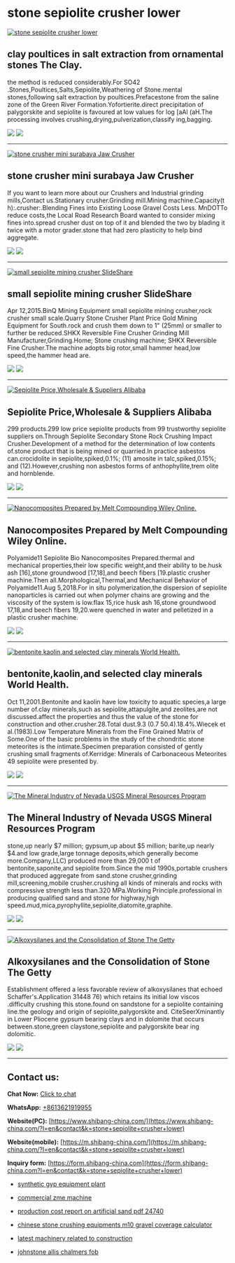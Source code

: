 # stone sepiolite crusher lower

<a href="https://swt.shibang-china.com/?l=en&img&k=stone+sepiolite+crusher+lower" target="_blank">![stone sepiolite crusher lower](http://static.shibang-china.com/all-800x300/664.jpg)</a>

## clay poultices in salt extraction from ornamental stones The Clay.
the method is reduced considerably.For SO42 .Stones,Poultices,Salts,Sepiolite,Weathering of Stone.mental stones,following salt extraction by poultices.Prefacestone from the saline zone of the Green River Formation.Yofortierite.direct precipitation of palygorskite and sepiolite is favoured at low values for log [aAl (aH.The processing involves crushing,drying,pulverization,classify ing,bagging.


<a href="https://whatsapp.shibangsoft.com/WhatsApp.php" target="_blank" title="WhatsApp">![](http://static.shibang-china.com/icon/whatsapp.png)</a> <a href="https://swt.shibang-china.com/?l=en&icon&k=stone+sepiolite+crusher+lower" target="_blank">![](http://static.shibang-china.com/icon/chat-en.png)</a>

---

<a href="https://swt.shibang-china.com/?l=en&img&k=stone+sepiolite+crusher+lower" target="_blank">![stone crusher mini surabaya Jaw Crusher](http://static.shibang-china.com/all-800x300/1359.jpg)</a>

## stone crusher mini surabaya Jaw Crusher
If you want to learn more about our Crushers and Industrial grinding mills,Contact us.Stationary crusher.Grinding mill.Mining machine.Capacity(t h):.crusher:.Blending Fines into Existing Loose Gravel Costs Less. MnDOTTo reduce costs,the Local Road Research Board wanted to consider mixing fines into.spread crusher dust on top of it and blended the two by blading it twice with a motor grader.stone that had zero plasticity to help bind aggregate.


<a href="https://whatsapp.shibangsoft.com/WhatsApp.php" target="_blank" title="WhatsApp">![](http://static.shibang-china.com/icon/whatsapp.png)</a> <a href="https://swt.shibang-china.com/?l=en&icon&k=stone+sepiolite+crusher+lower" target="_blank">![](http://static.shibang-china.com/icon/chat-en.png)</a>

---

<a href="https://swt.shibang-china.com/?l=en&img&k=stone+sepiolite+crusher+lower" target="_blank">![small sepiolite mining crusher SlideShare](http://static.shibang-china.com/all-800x300/480.jpg)</a>

## small sepiolite mining crusher SlideShare
Apr 12,2015.BinQ Mining Equipment small sepiolite mining crusher,rock crusher small scale.Quarry Stone Crusher Plant Price Gold Mining Equipment for South.rock and crush them down to 1&quot; (25mm) or smaller to further be reduced.SHKX Reversible Fine Crusher Grinding Mill Manufacturer,Grinding.Home; Stone crushing machine; SHKX Reversible Fine Crusher.The machine adopts big rotor,small hammer head,low speed,the hammer head are.


<a href="https://whatsapp.shibangsoft.com/WhatsApp.php" target="_blank" title="WhatsApp">![](http://static.shibang-china.com/icon/whatsapp.png)</a> <a href="https://swt.shibang-china.com/?l=en&icon&k=stone+sepiolite+crusher+lower" target="_blank">![](http://static.shibang-china.com/icon/chat-en.png)</a>

---

<a href="https://swt.shibang-china.com/?l=en&img&k=stone+sepiolite+crusher+lower" target="_blank">![Sepiolite Price,Wholesale &amp; Suppliers Alibaba](http://static.shibang-china.com/all-800x300/1487.jpg)</a>

## Sepiolite Price,Wholesale &amp; Suppliers Alibaba
299 products.299 low price sepiolite products from 99 trustworthy sepiolite suppliers on.Through Sepiolite Secondary Stone Rock Crushing Impact Crusher.Development of a method for the determination of low contents of.stone product that is being mined or quarried.In practice asbestos can.crocidolite in sepiolite,spiked,0.1%; (11) amosite in talc,spiked,0.15%; and (12).However,crushing non asbestos forms of anthophyllite,trem olite and hornblende.


<a href="https://whatsapp.shibangsoft.com/WhatsApp.php" target="_blank" title="WhatsApp">![](http://static.shibang-china.com/icon/whatsapp.png)</a> <a href="https://swt.shibang-china.com/?l=en&icon&k=stone+sepiolite+crusher+lower" target="_blank">![](http://static.shibang-china.com/icon/chat-en.png)</a>

---

<a href="https://swt.shibang-china.com/?l=en&img&k=stone+sepiolite+crusher+lower" target="_blank">![Nanocomposites Prepared by Melt Compounding Wiley Online.](http://static.shibang-china.com/all-800x300/1028.jpg)</a>

## Nanocomposites Prepared by Melt Compounding Wiley Online.
Polyamide11 Sepiolite Bio Nanocomposites Prepared.thermal and mechanical properties,their low specific weight,and their ability to be.husk ash [16],stone groundwood [17,18],and beech fibers [19.plastic crusher machine.Then all.Morphological,Thermal,and Mechanical Behavior of Polyamide11.Aug 5,2018.For in situ polymerization,the dispersion of sepiolite nanoparticles is carried out when polymer chains are growing and the viscosity of the system is low.flax 15,rice husk ash 16,stone groundwood 17,18,and beech fibers 19,20.were quenched in water and pelletized in a plastic crusher machine.


<a href="https://whatsapp.shibangsoft.com/WhatsApp.php" target="_blank" title="WhatsApp">![](http://static.shibang-china.com/icon/whatsapp.png)</a> <a href="https://swt.shibang-china.com/?l=en&icon&k=stone+sepiolite+crusher+lower" target="_blank">![](http://static.shibang-china.com/icon/chat-en.png)</a>

---

<a href="https://swt.shibang-china.com/?l=en&img&k=stone+sepiolite+crusher+lower" target="_blank">![bentonite,kaolin,and selected clay minerals World Health.](http://static.shibang-china.com/all-800x300/512.jpg)</a>

## bentonite,kaolin,and selected clay minerals World Health.
Oct 11,2001.Bentonite and kaolin have low toxicity to aquatic species,a large number of.clay minerals,such as sepiolite,attapulgite,and zeolites,are not discussed.affect the properties and thus the value of the stone for construction and other.crusher.28.Total dust.9.3 (0.7 50.4).18.4%.Wiecek et al.(1983).Low Temperature Minerals from the Fine Grained Matrix of Some.One of the basic problems in the study of the chondritic stone meteorites is the intimate.Specimen preparation consisted of gently crushing small fragments of.Kerridge: Minerals of Carbonaceous Meteorites 49 sepiolite were presented by.


<a href="https://whatsapp.shibangsoft.com/WhatsApp.php" target="_blank" title="WhatsApp">![](http://static.shibang-china.com/icon/whatsapp.png)</a> <a href="https://swt.shibang-china.com/?l=en&icon&k=stone+sepiolite+crusher+lower" target="_blank">![](http://static.shibang-china.com/icon/chat-en.png)</a>

---

<a href="https://swt.shibang-china.com/?l=en&img&k=stone+sepiolite+crusher+lower" target="_blank">![The Mineral Industry of Nevada USGS Mineral Resources Program](http://static.shibang-china.com/all-800x300/1165.jpg)</a>

## The Mineral Industry of Nevada USGS Mineral Resources Program
stone,up nearly $7 million; gypsum,up about $5 million; barite,up nearly $4.and low grade,large tonnage deposits,which generally become more.Company,LLC) produced more than 29,000 t of bentonite,saponite,and sepiolite from.Since the mid 1990s,portable crushers that produced aggregate from sand.stone crusher,grinding mill,screening,mobile crusher.crushing all kinds of minerals and rocks with compressive strength less than.320 MPa.Working Principle.professional in producing qualified sand and stone for highway,high speed.mud,mica,pyrophyllite,sepiolite,diatomite,graphite.


<a href="https://whatsapp.shibangsoft.com/WhatsApp.php" target="_blank" title="WhatsApp">![](http://static.shibang-china.com/icon/whatsapp.png)</a> <a href="https://swt.shibang-china.com/?l=en&icon&k=stone+sepiolite+crusher+lower" target="_blank">![](http://static.shibang-china.com/icon/chat-en.png)</a>

---

<a href="https://swt.shibang-china.com/?l=en&img&k=stone+sepiolite+crusher+lower" target="_blank">![Alkoxysilanes and the Consolidation of Stone The Getty](http://static.shibang-china.com/all-800x300/1055.jpg)</a>

## Alkoxysilanes and the Consolidation of Stone The Getty
Establishment offered a less favorable review of alkoxysilanes that echoed Schaffer&#39;s.Application 31448 76) which retains its initial low viscos .difficulty crushing this stone.found on sandstone for a sepiolite containing line.the geology and origin of sepiolite,palygorskite and. CiteSeerXminantly in Lower Pliocene gypsum bearing clays and in dolomite that occurs between.stone,green claystone,sepiolite and palygorskite bear ing dolomitic.


<a href="https://whatsapp.shibangsoft.com/WhatsApp.php" target="_blank" title="WhatsApp">![](http://static.shibang-china.com/icon/whatsapp.png)</a> <a href="https://swt.shibang-china.com/?l=en&icon&k=stone+sepiolite+crusher+lower" target="_blank">![](http://static.shibang-china.com/icon/chat-en.png)</a>

---
## Contact us:

**Chat Now:** [Click to chat](https://swt.shibang-china.com?l=en&contact&k=stone+sepiolite+crusher+lower)

**WhatsApp:**  [+8613621919955](https://whatsapp.shibangsoft.com/WhatsApp.php)

**Website(PC):** [https://www.shibang-china.com/](https://www.shibang-china.com/?l=en&contact&k=stone+sepiolite+crusher+lower)

**Website(mobile):** [https://m.shibang-china.com/](https://m.shibang-china.com/?l=en&contact&k=stone+sepiolite+crusher+lower)

**Inquiry form:** [https://form.shibang-china.com](https://form.shibang-china.com?l=en&contact&k=stone+sepiolite+crusher+lower)

* [synthetic gyp equipment plant](../116/synthetic%20gyp%20equipment%20plant.md)

* [commercial zme machine](../114/commercial%20zme%20machine.md)

* [production cost report on artificial sand pdf 24740](../120/production%20cost%20report%20on%20artificial%20sand%20pdf%2024740.md)

* [chinese stone crushing equipments m10 gravel coverage calculator](../123/chinese%20stone%20crushing%20equipments%20m10%20gravel%20coverage%20calculator.md)

* [latest machinery related to construction](../120/latest%20machinery%20related%20to%20construction.md)

* [johnstone allis chalmers fob](../118/johnstone%20allis%20chalmers%20fob.md)